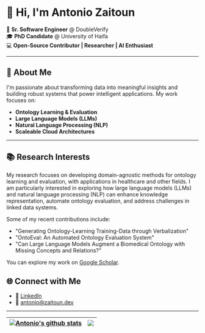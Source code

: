 # 👋 Hi, I'm Antonio Zaitoun  

🌟 **Sr. Software Engineer** @ DoubleVerify  
🎓 **PhD Candidate** @ University of Haifa  
💻 **Open-Source Contributor | Researcher | AI Enthusiast**  

---

## 🚀 About Me  

I'm passionate about transforming data into meaningful insights and building robust systems that power intelligent applications. My work focuses on:  
- **Ontology Learning & Evaluation**  
- **Large Language Models (LLMs)**  
- **Natural Language Processing (NLP)**  
- **Scaleable Cloud Architectures**  

---

## 📚 Research Interests  

My research focuses on developing domain-agnostic methods for ontology learning and evaluation, with applications in healthcare and other fields. I am particularly interested in exploring how large language models (LLMs) and natural language processing (NLP) can enhance knowledge representation, automate ontology evaluation, and address challenges in linked data systems.

Some of my recent contributions include:

- "Generating Ontology-Learning Training-Data through Verbalization"
- "OntoEval: An Automated Ontology Evaluation System"
- "Can Large Language Models Augment a Biomedical Ontology with Missing Concepts and Relations?"

You can explore my work on [Google Scholar](https://scholar.google.com/citations?hl=en&user=aN253hkAAAAJ).  

## 🌐 Connect with Me  

- 💼 [LinkedIn](https://www.linkedin.com/in/antonio-zaitoun/)  
- 📧 antonio@zaitoun.dev

---

| <a href="https://github.com/minitour/github-readme-stats"><img align="center" src="https://github-readme-stats.vercel.app/api?username=minitour&show_icons=true&include_all_commits=true&theme=transparent&hide_border=true&count_weight=0" alt="Antonio's github stats" /></a> | <a href="https://github.com/minitour/github-readme-stats"><img align="center" src="https://github-readme-stats.vercel.app/api/top-langs/?username=minitour&layout=compact&theme=transparent&hide_border=true&count_weight=1&size_weight=0" /></a> |
| ------------- | ------------- |
